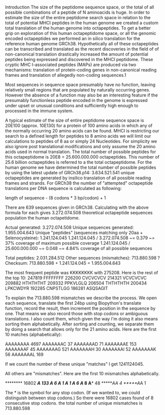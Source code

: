 Introduction
The size of the peptidome sequence space, or the total of all possible combinations of  a peptide of N aminoacids is huge.  In order to estimate the size of the entire peptidome search space in relation to the total of potential MHCI peptides in the human genome we created a custom total translation of the human genome into octapeptides. To get a better grip on exploration of this human octapeptidome space, or all the genomic encoded octapeptides  we performed an in silico translation for the reference human genome GRCh38. Hypothetically all of these octapeptides can be transcribed and translated as the recent discoveries in the field of of non-canonical translation drastically increased the amount of potential peptides being expressed and discovered in  the MHCI peptidome. These cryptic MHC I-associated peptides (MAPs) are produced via two mechanisms: translation of protein-coding genes in non-canonical reading frames and translation of allegedly non-coding sequences.1

Most sequences in sequence space presumably have no function, leaving relatively small regions that are populated by naturally occurring genes. However the absence of a function may also be an interesting feature if the presumably functionless peptide encoded in the genome is expressed under upset or unusual conditions and sufficiently high enough to processed in the immune system.

A typical estimate of the size of entire peptidome sequence space is 20E100 (approx. 10E130) for a protein of 100 amino acids in which any of the normally occurring 20 amino acids can be found. 
MHCI is restricting our search to a defined length for peptides to 8 amino acids we will limit our calculations to peptides of 8 aa or simply 24 Nucleotides. For simplicity we also ignore post translational modifications and only assume the 20 amino acids used in normal translation. The total number of possible peptides for this octapeptidome is 20E8 = 25.600.000.000 octapeptides. This number of 25.6 billion octapeptides is referred to a the total octapeptidome. For the human genome we have determined the total number of possible peptides by using the latest update of GRCh38.p14: 3.634.521.541 unique octapeptides are generated by insilico translation of all possible reading frames and strands. For GRCh38 the number of "attempted" octapeptide translations per DNA sequence is calculated as following: 

length of sequence - (8 codons * 3 bp/codon) + 1

There are 639 sequences given in GRCh38. Calculating with the above formula for each gives 3.272.074.508 theoretical octapeptide sequences population the human octapetidome. 

Actual generated: 3.272.074.508
Unique sequences generated: 1.955.004.643
Unique "peptides" (sequences matching only 20aa + Selenocysteine): 1.241.124.045
1.241.124.045 / 3.272.074.508 ~= 0.379 ~= 37% coverage of maximum possible coverage
1.241.124.045 / 25.600.000.000 ~= 0.048 ~= 4.84% coverage of all possible sequences

Total peptides: 2.031.284.512
Other sequences (mismatches): 713.880.598  ?  
Checksum: 713.880.598 + 1.241.124.045 = 1.955.004.643




The most frequent peptide was KKKKKKKK with 275208. 
Here is the rest of the top 10:
247819 FFFFFFFF
226200 CVCVCVCV
214321 VCVCVCVC
209882 HTHTHTHT
209332 PPKVLGLQ
206504 THTHTHTH
200434 LPKCWDYR
192285 CNPSTLGG
186281 ASQSAGIT

To explain the 713.880.598 mismatches we describe the process. We open each sequence, translate the first 24bp using Biopython's translate function, record the result, then increment the position in the sequence by one. That means we also record those with stop codons or ambiguous translations. I also count them, which given the way I'm doing it also means sorting them alphabetically. After sorting and counting, we separate them by doing a search that allows only for the 21 amino acids. Here are the first 10 matches (alphabetically):

AAAAAAAA 4697
AAAAAAAC 37
AAAAAAAD 71
AAAAAAAE 153
AAAAAAAF 45
AAAAAAAG 521
AAAAAAAH 30
AAAAAAAI 52
AAAAAAAK 56
AAAAAAAL 169


If we count the number of these unique "matches" I get 1241124045. 

All others are "mismatches". Here are the first 10 mismatches alphabetically.

******** 16802
*******A 133
******A* 6
*****A** 1
***A**** 1
**A***** 6
*A****** 8
A******* 48
******AA 4
*****A*A 1


The * is the symbol for any stop codon. (If we wanted to, we could distinguish between stop codons.) So there were 16802 cases found of 8 consecutive stop codons.  the total number of unique mismatches is 713.880.598



